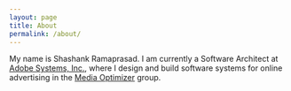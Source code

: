 ```yaml
---
layout: page
title: About
permalink: /about/
---
```


My name is Shashank Ramaprasad. I am currently a Software Architect at [Adobe Systems, Inc.](http://www.adobe.com/),
where I design and build software systems for online advertising in the
[Media Optimizer](https://www.adobe.com/marketing-cloud/online-advertising-management.html) group.
